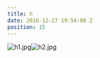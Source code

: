 ```yaml
---
title: h
date: 2016-12-27 19:54:00 Z
position: 15
---
```


![h1.jpg](/uploads/h1.jpg)![h2.jpg](/uploads/h2.jpg)